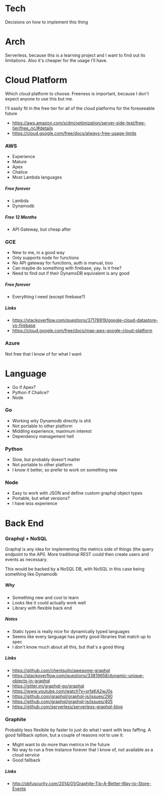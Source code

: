 # Tech
Decisions on how to implement this thing

# Arch
Serverless, because this is a learning project and I want to find out its limitations. Also it's cheaper for the usage I'll have.

# Cloud Platform
Which cloud platform to choose. Freeness is important, because I don't expect anyone to use this but me.

I'll easily fit in the free tier for all of the cloud platforms for the foreseeable future

- https://aws.amazon.com/s/dm/optimization/server-side-test/free-tier/free_nc/#details
- https://cloud.google.com/free/docs/always-free-usage-limits

### AWS
- Experience
- Mature
- Apex
- Chalice
- Most Lambda languages

##### Free forever
- Lambda
- Dynamodb

##### Free 12 Months
- API Gateway, but cheap after

### GCE
- New to me, in a good way
- Only supports node for functions
- No API gateway for functions, auth is manual, boo
- Can maybe do something with firebase, yay. Is it free?
- Need to find out if their DynamoDB equivalent is any good

##### Free forever
- Everything I need (except firebase?)

##### Links
- https://stackoverflow.com/questions/37178919/google-cloud-datastore-vs-firebase
- https://cloud.google.com/free/docs/map-aws-google-cloud-platform

### Azure
Not free that I know of for what I want

# Language
- Go if Apex?
- Python if Chalice?
- Node

### Go
- Working wity Dynamodb directly is shit
- Not portable to other platform
- Middling experience, maximum interest
- Dependency management hell

### Python
- Slow, but probably doesn't matter
- Not portable to other platform
- I know it better, so prefer to work on something new

### Node
- Easy to work with JSON and define custom graphql object types
- Portable, but what versions?
- I have less experience

# Back End

### Graphql + NoSQL
Graphql is any idea for implementing the metrics side of things (the query endpoint to the API). More traditional REST could then create users and events as necessary.

This would be backed by a NoSQL DB, with NoSQL in this case being something like Dynamodb

##### Why
- Something new and cool to learn
- Looks like it could actually work well
- Library with flexible back end

##### Notes
- Static types is really nice for dynamically typed languages
- Seems like every language has pretty good libraries that match up to spec
- I don't know much about all this, but that's a good thing

##### Links
- https://github.com/chentsulin/awesome-graphql
-  https://stackoverflow.com/questions/33819658/dynamic-unique-objects-in-graphql
- https://gitter.im/graphql-go/graphql
- https://www.youtube.com/watch?v=srfaKA2wJ0s
- https://github.com/graphql/graphql-js/issues/290
- https://github.com/graphql/graphql-js/issues/405
- https://github.com/serverless/serverless-graphql-blog

### Graphite
Probably less flexibile by faster to just do what I want with less faffing. A good falllback option, but a couple of reasons not to use it:
 
- Might want to do more than metrics in the future
- No way to run a free instance forever that I know of, not available as a cloud service
- Good fallback

##### Links
- http://obfuscurity.com/2014/01/Graphite-Tip-A-Better-Way-to-Store-Events
